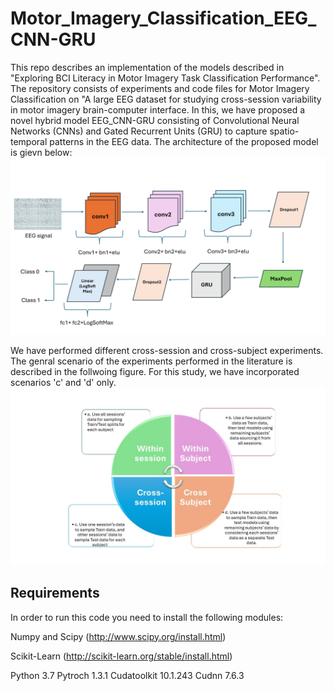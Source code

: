 # Motor_Imagery_Classification_EEG_CNN-GRU
This repo describes an implementation of the models described in "Exploring BCI Literacy in Motor Imagery Task Classification Performance".
The repository consists of experiments and code files for Motor Imagery Classification on "A large EEG dataset for studying cross-session variability in motor imagery brain-computer interface.
In this, we have proposed a novel hybrid model EEG_CNN-GRU consisting of Convolutional Neural Networks (CNNs) and Gated Recurrent Units (GRU) to capture spatio-temporal patterns in the EEG data. The architecture of the proposed model is gievn below:
![Alt text](eeg_cnn_gru_architecture.png)

We have performed different cross-session and cross-subject experiments. The genral scenario of the experiments performed in the literature is described in the follwoing figure. For this study, we have incorporated scenarios 'c' and 'd' only.
![Alt text](experimental_scenarios.jpg)

## Requirements
In order to run this code you need to install the following modules:

Numpy and Scipy (http://www.scipy.org/install.html)

Scikit-Learn (http://scikit-learn.org/stable/install.html)

Python 3.7
Pytroch 1.3.1
Cudatoolkit 10.1.243
Cudnn 7.6.3
  




